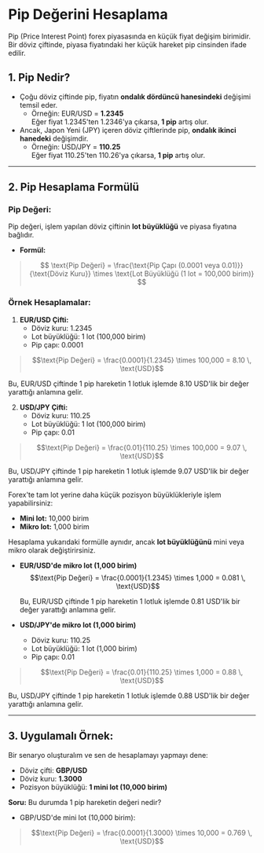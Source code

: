 # **Pip Değerini Hesaplama**

Pip (Price Interest Point) forex piyasasında en küçük fiyat değişim birimidir. Bir döviz çiftinde, piyasa fiyatındaki her küçük hareket pip cinsinden ifade edilir. 

## 1. **Pip Nedir?**

- Çoğu döviz çiftinde pip, fiyatın **ondalık dördüncü hanesindeki** değişimi temsil eder.
  - Örneğin: EUR/USD = **1.2345**  
    Eğer fiyat 1.2345'ten 1.2346'ya çıkarsa, **1 pip** artış olur.
- Ancak, Japon Yeni (JPY) içeren döviz çiftlerinde pip, **ondalık ikinci hanedeki** değişimdir.
  - Örneğin: USD/JPY = **110.25**  
    Eğer fiyat 110.25'ten 110.26'ya çıkarsa, **1 pip** artış olur.

---

## 2. **Pip Hesaplama Formülü**

### **Pip Değeri:**

Pip değeri, işlem yapılan döviz çiftinin **lot büyüklüğü** ve piyasa fiyatına bağlıdır.

- **Formül:**
  
>  $$
  \text{Pip Değeri} = \frac{\text{Pip Çapı (0.0001 veya 0.01)}}{\text{Döviz Kuru}} \times \text{Lot Büyüklüğü (1 lot = 100,000 birim)}
  $$

### **Örnek Hesaplamalar:**

1. **EUR/USD Çifti:**
   - Döviz kuru: 1.2345  
   - Lot büyüklüğü: 1 lot (100,000 birim)
   - Pip çapı: 0.0001

>   $$\text{Pip Değeri} = \frac{0.0001}{1.2345} \times 100,000 = 8.10 \, \text{USD}$$

   Bu, EUR/USD çiftinde 1 pip hareketin 1 lotluk işlemde 8.10 USD'lik bir değer yarattığı anlamına gelir.

2. **USD/JPY Çifti:**
   - Döviz kuru: 110.25  
   - Lot büyüklüğü: 1 lot (100,000 birim)
   - Pip çapı: 0.01

>   $$\text{Pip Değeri} = \frac{0.01}{110.25} \times 100,000 = 9.07 \, \text{USD}$$

   Bu, USD/JPY çiftinde 1 pip hareketin 1 lotluk işlemde 9.07 USD'lik bir değer yarattığı anlamına gelir.

Forex'te tam lot yerine daha küçük pozisyon büyüklükleriyle işlem yapabilirsiniz:

- **Mini lot:** 10,000 birim
- **Mikro lot:** 1,000 birim

Hesaplama yukarıdaki formülle aynıdır, ancak **lot büyüklüğünü** mini veya mikro olarak değiştirirsiniz.

- **EUR/USD'de mikro lot (1,000 birim)**
  $$\text{Pip Değeri} = \frac{0.0001}{1.2345} \times 1,000 = 0.081 \, \text{USD}$$

   Bu, EUR/USD çiftinde 1 pip hareketin 1 lotluk işlemde 0.81 USD'lik bir değer yarattığı anlamına gelir.

- **USD/JPY'de mikro lot (1,000 birim)**
   - Döviz kuru: 110.25  
   - Lot büyüklüğü: 1 lot (1,000 birim)
   - Pip çapı: 0.01

>   $$\text{Pip Değeri} = \frac{0.01}{110.25} \times 1,000 = 0.88 \, \text{USD}$$

   Bu, USD/JPY çiftinde 1 pip hareketin 1 lotluk işlemde 0.88 USD'lik bir değer yarattığı anlamına gelir.

---

## 3. **Uygulamalı Örnek:**

Bir senaryo oluşturalım ve sen de hesaplamayı yapmayı dene:

- Döviz çifti: **GBP/USD**
- Döviz kuru: **1.3000**
- Pozisyon büyüklüğü: **1 mini lot (10,000 birim)**

**Soru:** Bu durumda 1 pip hareketin değeri nedir?

- GBP/USD'de mini lot (10,000 birim):
  
>  $$\text{Pip Değeri} = \frac{0.0001}{1.3000} \times 10,000 = 0.769 \, \text{USD}$$
  